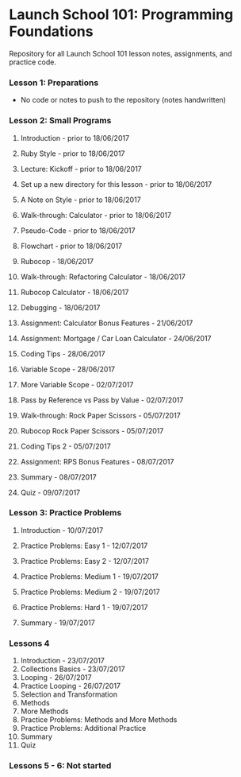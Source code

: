 # Launch School 101: Programming Foundations

Repository for all Launch School 101 lesson notes, assignments, and practice code.

### Lesson 1: Preparations

- No code or notes to push to the repository (notes handwritten)

### Lesson 2: Small Programs

1. Introduction - prior to 18/06/2017
2. Ruby Style - prior to 18/06/2017
3. Lecture: Kickoff - prior to 18/06/2017
4. Set up a new directory for this lesson - prior to 18/06/2017
5. A Note on Style - prior to 18/06/2017
6. Walk-through: Calculator - prior to 18/06/2017
7. Pseudo-Code - prior to 18/06/2017
8. Flowchart - prior to 18/06/2017

9. Rubocop - 18/06/2017
10.	Walk-through: Refactoring Calculator - 18/06/2017
11.	Rubocop Calculator - 18/06/2017
12.	Debugging - 18/06/2017

13.	Assignment: Calculator Bonus Features - 21/06/2017

14.	Assignment: Mortgage / Car Loan Calculator - 24/06/2017

15.	Coding Tips - 28/06/2017
16.	Variable Scope - 28/06/2017

17.	More Variable Scope - 02/07/2017
18.	Pass by Reference vs Pass by Value - 02/07/2017

19.	Walk-through: Rock Paper Scissors - 05/07/2017
20.	Rubocop Rock Paper Scissors - 05/07/2017
21.	Coding Tips 2 - 05/07/2017

22.	Assignment: RPS Bonus Features - 08/07/2017
23.	Summary - 08/07/2017

24.	Quiz - 09/07/2017

### Lesson 3: Practice Problems

1. Introduction - 10/07/2017

2. Practice Problems: Easy 1 - 12/07/2017
3. Practice Problems: Easy 2 - 12/07/2017

4. Practice Problems: Medium 1 - 19/07/2017
5. Practice Problems: Medium 2 - 19/07/2017
6. Practice Problems: Hard 1 - 19/07/2017
7. Summary - 19/07/2017

### Lessons 4

1. Introduction - 23/07/2017
2. Collections Basics - 23/07/2017
3. Looping - 26/07/2017
4. Practice Looping - 26/07/2017
5. Selection and Transformation
6. Methods
7. More Methods
8. Practice Problems: Methods and More Methods
9. Practice Problems: Additional Practice
10. Summary
11. Quiz

### Lessons 5 - 6: Not started

